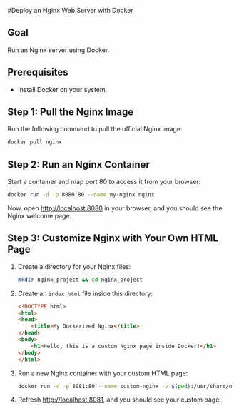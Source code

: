 #Deploy an Nginx Web Server with Docker

## Goal
Run an Nginx server using Docker.

## Prerequisites
- Install Docker on your system.

## Step 1: Pull the Nginx Image
Run the following command to pull the official Nginx image:
```bash
docker pull nginx
```

## Step 2: Run an Nginx Container
Start a container and map port 80 to access it from your browser:
```bash
docker run -d -p 8080:80 --name my-nginx nginx
```
Now, open [http://localhost:8080](http://localhost:8080) in your browser, and you should see the Nginx welcome page.

## Step 3: Customize Nginx with Your Own HTML Page

1. Create a directory for your Nginx files:
   ```bash
   mkdir nginx_project && cd nginx_project
   ```

2. Create an `index.html` file inside this directory:
   ```html
   <!DOCTYPE html>
   <html>
   <head>
       <title>My Dockerized Nginx</title>
   </head>
   <body>
       <h1>Hello, this is a custom Nginx page inside Docker!</h1>
   </body>
   </html>
   ```

3. Run a new Nginx container with your custom HTML page:
   ```bash
   docker run -d -p 8081:80 --name custom-nginx -v $(pwd):/usr/share/nginx/html nginx
   ```

4. Refresh [http://localhost:8081](http://localhost:8081), and you should see your custom page.
